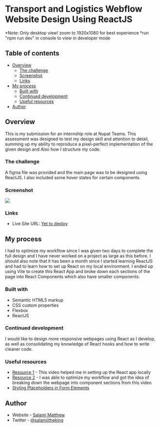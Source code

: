 # Transport and Logistics Webflow Website Design Using ReactJS

\*Note: Only desktop view! zoom to 1920x1080 for best experience
\*run "npm run dev" in console to view in developer mode

## Table of contents

- [Overview](#overview)
  - [The challenge](#the-challenge)
  - [Screenshot](#screenshot)
  - [Links](#links)
- [My process](#my-process)
  - [Built with](#built-with)
  - [Continued development](#continued-development)
  - [Useful resources](#useful-resources)
- [Author](#author)

## Overview

This is my submission for an internship role at Nupat Teams.
This assessment was designed to test my design skill and attention to detail, summing up my
ability to reproduce a pixel-perfect implementation of the given design and Also how I
structure my code.

### The challenge

A figma file was provided and the main page was to be designed using ReactJS. I also included some hover states for certain components.

### Screenshot

![](Nupat%20Transport%20%26%20Logistics%20screenshot.png)

### Links

- Live Site URL: [Yet to deploy](https://your-live-site-url.com)

## My process

I had to optimize my workflow since I was given two days to complete the full design and I have never worked on a project as large as this before. I should also note that it has been a month since I started learning ReactJS and had to learn how to set up React on my local environment.
I ended up using Vite to create this React App and broke down each sections of the page into React Components which also have smaller components.

### Built with

- Semantic HTML5 markup
- CSS custom properties
- Flexbox
- ReactJS

### Continued development

I would like to design more responsive webpages using React as I develop, as well as consolidating my knowledge of React hooks and how to write cleaner code.

### Useful resources

- [Resource 1](https://www.youtube.com/watch?v=89NJdbYTgJ8&t=703s) - This video helped me in setting up the React app locally
- [Resource 2](https://www.youtube.com/watch?v=fifrxpx-gmw&t=0s) - I was able to optimize my workflow and got the idea of breaking down the webpage into component sections from this video
- [Styling Placeholders in Form Elements](https://www.samanthaming.com/tidbits/57-styling-css-placeholder/)

## Author

- Website - [Salami Matthew](https://github.com/salami-matthew)
- Twitter - [@salamiitheking](https://www.twitter.com/salamiitheking)
